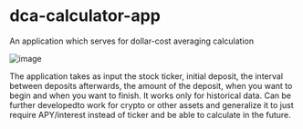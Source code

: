 # dca-calculator-app
An application which serves for dollar-cost averaging calculation

![image](https://github.com/user-attachments/assets/753ec852-9e77-40a1-88f5-7d23d703fc9f)


The application takes as input the stock ticker, initial deposit, the interval between deposits afterwards, the amount of the deposit, when you want to begin and when you want to finish. It works only for historical data. Can be further developedto work for crypto or other assets and generalize it to just require APY/interest instead of ticker and be able to calculate in the future.
